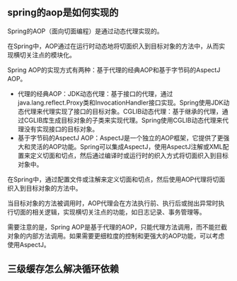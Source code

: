 ## spring的aop是如何实现的
Spring的AOP（面向切面编程）是通过动态代理实现的。

在Spring中，AOP通过在运行时动态地将切面织入到目标对象的方法中，从而实现横切关注点的模块化。

Spring AOP的实现方式有两种：基于代理的经典AOP和基于字节码的AspectJ AOP。

-   代理的经典AOP：JDK动态代理：基于接口的代理，通过java.lang.reflect.Proxy类和InvocationHandler接口实现。Spring使用JDK动态代理来代理实现了接口的目标对象。CGLIB动态代理：基于继承的代理，通过CGLIB库生成目标对象的子类来实现代理。Spring使用CGLIB动态代理来代理没有实现接口的目标对象。
-   基于字节码的AspectJ AOP：AspectJ是一个独立的AOP框架，它提供了更强大和灵活的AOP功能。Spring可以集成AspectJ，使用AspectJ注解或XML配置来定义切面和切点，然后通过编译时或运行时的织入方式将切面织入到目标对象中。

在Spring中，通过配置文件或注解来定义切面和切点，然后使用AOP代理将切面织入到目标对象的方法中。

当目标对象的方法被调用时，AOP代理会在方法执行前、执行后或抛出异常时执行切面的相关逻辑，实现横切关注点的功能，如日志记录、事务管理等。

需要注意的是，Spring AOP是基于代理的AOP，只能代理方法调用，而不能拦截对象的内部方法调用。如果需要更细粒度的控制和更强大的AOP功能，可以考虑使用AspectJ。
## 三级缓存怎么解决循环依赖